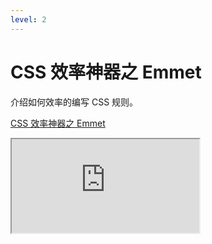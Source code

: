 ```yaml
---
level: 2
---
```


# CSS 效率神器之 Emmet

介绍如何效率的编写 CSS 规则。

[CSS 效率神器之 Emmet](<assets/files/HTML 事半功倍之 Emmet.pdf>)

<iframe src="https://stackblitz.com/edit/web-platform-v6npb2?ctl=1&embed=1&file=index.html&hideNavigation=1&view=editor" class="w-full h-90"></iframe>
